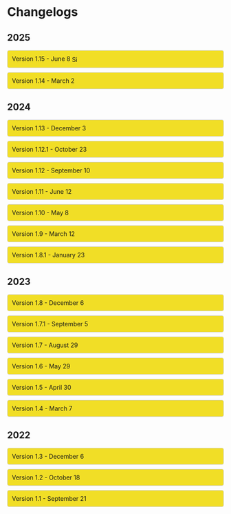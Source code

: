 <h1 class="top-header">Changelogs</h1>

<h2 class="year-header">2025</h2>

<div class="collapsible-box">
  <div class="collapsible-header">
    <span>Version 1.15 - June 8 <img src="https://cdn.discordapp.com/emojis/1345421034593058886.webp?size=4096&quality=lossless" alt="Siege X" style="width:1.2em; height:1.2em; vertical-align:middle; margin-right:0.3em;"></span>
    <span class="arrow"><i class="fas fa-chevron-right"></i></span>
  </div>
  <div class="collapsible-content">
    <strong>⚡ Operation Daybreak</strong>
    <p><em>“Challenge Clash and you're in for a lot of trouble”</em><br>
      Operation Daybreak heralds many things, but chief among them is a celebration of years of successful operations and the courage to follow through as we enter into Siege X!
      Following in step is <a href="https://www.ubisoft.com/en-us/game/rainbow-six/siege/game-info/operators/" target="_blank" rel="noopener noreferrer"><strong>Clash</strong></a>,
      brimming with new energy and a powerful improvement to her gear.
    </p>
    <p>🔧 Available in the <code>/season</code> command alongside new features.</p>
    <strong>✨ Features</strong>
    <ul>
      <li>👀 Updated the <code>/roadmap</code> to showcase all changes Ubisoft announced for the year</li>
      <li>🪚 Changed the look of the <code>/gadget</code> command</li>
      <li>🗺️ Maps that received a modernization as part of Siege X are marked as such in the <code>/map</code> command</li>
      <li>🛰️ Reworked the <code>/status</code> command with a new design and separate sections for old-gen consoles</li>
      <li>🤔 Added new polls and hot takes</li>
      <li>💬 Camera will now use a random Siege quote as its status, updated every hour</li>
    </ul>
    <strong>🌐 Website</strong>
    <p>
      This companion website has been updated with a sleek list of past changelogs, an overhauled Features page and <em>big</em> buttons to add it to your server.
    </p>
    <strong>🐞 Fixes</strong>
    <ul>
      <li>🔤 Fixed a few grammatical, formatting and various interface issues</li>
      <li>🔦 Several icons have been updated to resolve issues with light themes</li>
    </ul>
  </div>
</div>


<div class="collapsible-box">
  <div class="collapsible-header">
    <span>Version 1.14 - March 2</span>
    <span class="arrow"><i class="fas fa-chevron-right"></i></span>
  </div>
  <div class="collapsible-content">
    <strong>🚪 Operation Prep Phase</strong>
    <p><em>Pushing forward? Falling back? There's only one way to find out.</em><br>
      The immediate crisis is passed, but danger looms and shadows hide adversaries best tackled with Operation Prep Phase. With a need for additional allies, new Operator <a href="https://www.ubisoft.com/en-us/game/rainbow-six/siege/game-info/operators/rauora" target="_blank" rel="noopener noreferrer"><strong>Rauora</strong></a> arrives to inject fresh vitality and perspective to team Rainbow with her D.O.M. (Deployable Omnilink Mesh) Panel Launcher.</p>
    <p>🔧 Available in the <code>/season</code> command alongside new features.</p>
    <strong>✨ Features</strong>
    <ul>
      <li>🗺️ Added the <code>/roadmap</code> command that showcases what Ubisoft has planned for the year, with more details coming on March 13</li>
      <li>😄 Camera now uses Discord's application-emoji feature, no longer requiring the Use External Emoji permission</li>
    </ul>
    <p>More details will be added to the <code>/roadmap</code> command when Ubisoft releases more info about Year 10, likely during the Siege X Showcase event!</p>
    <strong>🐞 Fixes</strong>
    <ul>
      <li>🆎 Fixed a few grammatical and formatting errors</li>
    </ul>
  </div>
</div>

<h2 class="year-header">2024</h2>

<div class="collapsible-box">
  <div class="collapsible-header">
    <span>Version 1.13 - December 3</span>
    <span class="arrow"><i class="fas fa-chevron-right"></i></span>
  </div>
  <div class="collapsible-content">
    <strong>🛡️ Operation Collision Point</strong>
    <p><em>Prepare to break through.</em><br>
      The onset of Operation Collision Point brings conflict to dangerous new heights. Old ways of working are challenged and found wanting. <a href="https://www.ubisoft.com/en-us/game/rainbow-six/siege/game-info/operators/blackbeard" target="_blank" rel="noopener noreferrer"><strong>Blackbeard</strong></a> pushes past his old limitations and reinforces himself with the new H.U.L.L. Adaptive Shield.</p>
    <p>🔧 Now available in the <code>/season</code> command alongside balancing changes and new features.</p>
    <strong>🐞 Fixes</strong>
    <ul>
      <li>Various formatting fixes</li>
      <li>Small bugs have been squashed</li>
    </ul>
  </div>
</div>


<div class="collapsible-box">
  <div class="collapsible-header">
    <span>Version 1.12.1 - October 23</span>
    <span class="arrow"><i class="fas fa-chevron-right"></i></span>
  </div>
  <div class="collapsible-content">
    <p>This update includes small features and various changes, including the recent midseason balancing patch announced by Ubisoft yesterday: <a href="https://www.ubisoft.com/game/rainbow-six/siege/news-updates/5AEJqynHKz8fcbB7lUVSF8" target="_blank" rel="noopener noreferrer">patch notes</a> and <a href="https://rainbow6.com/designersnotes/y9s3_3" target="_blank" rel="noopener noreferrer">designer notes</a> are available at the links above!</p>
    <strong>📦 Features</strong>
    <ul>
      <li>⚖️ Balancing changes to Zofia, Zero, Mozzie and Kali are now reflected in the bot</li>
      <li>👋 Improved the message sent when the bot joins a new server with a button listing popular commands to try</li>
      <li>🗺️ Map blueprints have been significantly cropped to focus on actual layout instead of surroundings</li>
      <li>🧐 Improved the blueprint viewer with a legend</li>
      <li>🏰 Removed a broken first floor blueprint for Villa</li>
      <li>📙 Fixed various grammatical, punctuation, spacing, and syntax issues</li>
      <li>📁 Re-added the 'zip download' option for map blueprints, now linking to Ubisoft's site</li>
      <li>🖌️ Redesigned the Lore section with emojis instead of dynamic sentences</li>
      <li>📜 Improved the Tips section look with bullet points and a counter</li>
    </ul>
  </div>
</div>


<div class="collapsible-box">
  <div class="collapsible-header">
    <span>Version 1.12 - September 10</span>
    <span class="arrow"><i class="fas fa-chevron-right"></i></span>
  </div>
  <div class="collapsible-content">
    <strong>⚔️ Operation Twin Shells</strong>
    <p><em>I was an apex killer, fueled by instinct and adrenaline. Times change, though. And so have I. Now, I'm twice as dangerous.</em></p>
    <p>Veteran operator <a href="https://www.ubisoft.com/en-us/game/rainbow-six/siege/game-info/operators/skopos" target="_blank" rel="noopener noreferrer"><strong>Skopós</strong></a> returns to active duty with the brand-new Version 10-Pantheon Shells, two remote-controlled shells she switches between to provide offensive or defensive support.</p>
    <p>🛠️ Now available in the <code>/season</code> command alongside balancing changes and new features.</p>
    <strong>📦 Features</strong>
    <ul>
      <li>🔍 Added <code>/search</code>, a command to search all season changelogs for specific queries.</li>
      <li>💭 Added <code>/poll</code>, a new way to start a randomized Siege-related conversation poll.</li>
      <li>💵 Seasonal operator price decreases are now shown and explained more clearly under the "Changes" button when looking up a season.</li>
      <li>👮 Slightly redesigned the <code>/operator</code> command's buttons; the Tips button only shows if tips exist.</li>
      <li>📕 Added Operator Specialties to the Strategies tab of operators (introduced in Op. Commanding Force, Y8S1).</li>
      <li>🤔 Added <code>/is-siege-realistic</code> command.</li>
    </ul>
    <strong>🔒 Privacy</strong>
    <ul>
      <li>🪵 Camera's usage logs now include more detailed command option info for better debugging. The <a href="https://suspense.is-a.dev/#/camera/legal/privacy-policy.md" target="_blank" rel="noopener noreferrer">privacy policy</a> has been updated accordingly.</li>
    </ul>
    <strong>🐞 Fixes</strong>
    <ul>
      <li>Fixed bot not responding to the gadget command when looking up the Gonne-6.</li>
      <li>Fixed operators without a squad still linking to the squads webpage in Lore.</li>
      <li>Removed placeholder strings in Op. New Blood's balancing section.</li>
    </ul>
  </div>
</div>


<div class="collapsible-box">
  <div class="collapsible-header">
    <span>Version 1.11 - June 12</span>
    <span class="arrow"><i class="fas fa-chevron-right"></i></span>
  </div>
  <div class="collapsible-content">
    <strong>⚔️ Operation New Blood</strong>
    <p><em>“This is what we've been training for; there is no angle we can't cover. We are Rainbow, reporting for duty.”</em></p>
    <p>Introducing the first Operator Remaster of the year, and who better to inaugurate this event than the iconic Recruit. Meet <a href="https://www.ubisoft.com/en-us/game/rainbow-six/siege/game-info/operators/striker" target="_blank" rel="noopener noreferrer"><strong>Striker</strong></a>, the attacker recruit, and <a href="https://www.ubisoft.com/en-us/game/rainbow-six/siege/game-info/operators/sentry" target="_blank" rel="noopener noreferrer"><strong>Sentry</strong></a>, the defender recruit, who will now be playable in all modes.</p>
    <p>🛠️ Now available in the <code>/season</code> command alongside balancing changes and new features.</p>
    <strong>📦 Features</strong>
    <ul>
      <li>🎉 Enhanced the <code>/custom</code> command with a new look, more developed twists, and added the map thumbnail to the embed.</li>
      <li>🗺️ The <code>/map</code> command now displays all modes a map is available in, including training and arcade modes.</li>
      <li>💬 Updated the feedback system flow for a smoother experience.</li>
      <li>🥺 Added the <code>/legacy</code> command which displays fun facts about what old Siege was like.</li>
      <li>✨ Updated the design of the <code>/operator</code> command: weapon loadout combined into one field, secondary gadgets organized for a cleaner look.</li>
      <li>🛡️ New icons for secondary gadgets.</li>
    </ul>
  </div>
</div>


<div class="collapsible-box">
  <div class="collapsible-header">
    <span>Version 1.10 - May 8</span>
    <span class="arrow"><i class="fas fa-chevron-right"></i></span>
  </div>
  <div class="collapsible-content">
    <strong>🐞 Bugs</strong>
    <ul>
      <li>Fixed a bug where the operator pricing was incorrect in some situations (thanks @manny1_.)</li>
      <li>Counters and synergies without explanations no longer link to the operator page to reduce character limit errors.</li>
      <li>Giving a nonexistent map name now properly responds with an error message.</li>
    </ul>
    <strong>ℹ️ Changes</strong>
    <ul>
      <li>🏴‍☠️ Fixed incorrect squad name on Blackbeard's Lore section.</li>
      <li>🏠 Marked the Lair map as bannable in Ranked.</li>
      <li>😳 Added default emojis to generic counters such as "cooperation" and "weapons".</li>
      <li>🌶️ Added more hot takes.</li>
    </ul>
  </div>
</div>


<div class="collapsible-box">
  <div class="collapsible-header">
    <span>Version 1.9 - March 12</span>
    <span class="arrow"><i class="fas fa-chevron-right"></i></span>
  </div>
  <div class="collapsible-content">
    <strong>Operation Deadly Omen</strong>
    <ul>
      <li>💀 <em>“I was there when Rainbow began. I’ll be there when it ends.”</em></li>
      <li>Track down your enemies with <a href="https://www.ubisoft.com/en-us/game/rainbow-six/siege/game-info/operators/deimos" target="_blank" rel="noopener noreferrer"><strong>Deimos</strong></a> and his DeathMARK gadget, a flying probe revealing both a designated target and Deimos’ location until eliminated.</li>
      <li>🔧 Available in the <code>/season</code> command alongside balancing changes and new features</li>
    </ul>
    <strong>Features</strong>
    <ul>
      <li>❓ Added the <code>/random</code> command that accepts a side option and suggests an operator. You can reroll as many times as you want.</li>
      <li>🎯 Added the <code>/attachments</code> command describing what each attachment does, including Deadly Omen’s scope rework.</li>
      <li>🗃️ Updated the bot’s dataset including new maps in Quick Match, Versus AI and Map Training</li>
      <li>📙 Added a few new operator explanations</li>
    </ul>
    <strong>Fixes</strong>
    <ul>
      <li>No more redacted data in Nokk’s Lore in the <code>/operator</code> command; replaced with a mysterious sentence.</li>
      <li>Smoke no longer has the shield listed as an option.</li>
      <li>Fixed some grammatical errors and character limit issues.</li>
    </ul>
    <p>🤗 If you have remarks or suggestions, use the <code>/feedback</code> command! Camera is still small, so any support is appreciated - leaving a review or upvote at <a href="https://wumpus.store/bot/594528267898454027" target="_blank" rel="noopener noreferrer">Wumpus Store</a> or <a href="https://top.gg/bot/594528267898454027" target="_blank" rel="noopener noreferrer">Top.gg</a> ✨</p>
  </div>
</div>


<div class="collapsible-box">
  <div class="collapsible-header">
    <span>Version 1.8.1 - January 23</span>
    <span class="arrow"><i class="fas fa-chevron-right"></i></span>
  </div>
  <div class="collapsible-content">
    <ul>
      <li>Some changes were made regarding the recent <a href="https://rainbow6.com/patchnotes/y8s4_2" target="_blank" rel="noopener noreferrer">midseason changes</a>.</li>
      <li>Added synergy and counter explanations for Solis</li>
      <li>Added the name of the current game patch that Camera supports to the <code>/about</code> command</li>
    </ul>
  </div>
</div>


<h2 class="year-header">2023</h2>

<div class="collapsible-box">
  <div class="collapsible-header">
    <span>Version 1.8 - December 6</span>
    <span class="arrow"><i class="fas fa-chevron-right"></i></span>
  </div>
  <div class="collapsible-content">
    <strong>❄️ Operation Deep Freeze</strong>
    <ul>
      <li>🧊 Experience the new Zoto Canister, <a href="https://www.ubisoft.com/en-us/game/rainbow-six/siege/game-info/operators/tubarao" target="_blank" rel="noopener noreferrer"><strong>Tubarão</strong></a>'s throwable device that slows enemies and pauses gadgets</li>
      <li>🗺️ New map: Lair - available in all playlists and based on Deimos' center of operations</li>
      <li>🔧 Included in the <code>/season</code> command alongside balancing changes and features</li>
    </ul>
    <strong>Redesigned <code>/operator</code> Command</strong>
    <ul>
      <li>All operator data is now split into four sections:</li>
      <ul>
        <li><strong>Profile</strong>: Description, loadout, gadget info, and prices (now includes credits!)</li>
        <li><strong>Strategies</strong>: Counters, synergies, and explanations</li>
        <li><strong>Tips</strong>: Quick gameplay tips</li>
        <li><strong>Lore</strong>: Character bio, size, weight, squad, etc.</li>
      </ul>
      <li><em>Note: Strategy explanations will be added to all operators over time</em></li>
    </ul>
    <strong>📦 Other Changes</strong>
    <ul>
      <li>🟢 Added the new <code>/status</code> command to view live game server status</li>
      <li>✨ New content will now display a sparkle icon after release</li>
      <li>💄 Redesigned the <code>/about</code> command with custom icons</li>
    </ul>
    <p><strong>☕ One more thing…</strong> If you enjoy using Camera, consider supporting its development on <a href="https://ko-fi.com/cameraiswatching" target="_blank" rel="noopener noreferrer">Ko-fi</a>. Your support means a lot and helps shape the future of the project!</p>
    </div>
</div>


<div class="collapsible-box">
  <div class="collapsible-header">
    <span>Version 1.7.1 - September 5</span>
    <span class="arrow"><i class="fas fa-chevron-right"></i></span>
  </div>
  <div class="collapsible-content">
    <strong>📦 Features & Fixes</strong>
    <ul>
      <li>🏷️ Various changes to the <code>/about</code> command:
        <ul>
          <li>It is now called <code>/about</code> instead of <code>/info</code></li>
          <li>Small visual tweaks were made to the command output</li>
          <li>Added a new "Changelog" button which posts the latest changelog</li>
        </ul>
      </li>
      <li>🐞 Fixed a bug caused by a malformed hyperlink in the <code>/season</code> command</li>
      <li>📉 Seasonal operator price changes are now listed under the "Changes" button in the same command</li>
      <li>🖊️ Updated the invite link to request the "Add Reactions" permission for the <code>/hot-take</code> command</li>
      <li>🛳️ Fixed a bunch of grammatical errors</li>
    </ul>
  </div>
</div>


<div class="collapsible-box">
  <div class="collapsible-header">
    <span>Version 1.7 - August 29</span>
    <span class="arrow"><i class="fas fa-chevron-right"></i></span>
  </div>
  <div class="collapsible-content">
    <strong>📦 Features</strong>
    <ul>
      <li>💥 Added Siege's latest season, Operation Heavy Mettle, to the <code>/season</code> command</li>
      <li>🐏 Added Ram to the <code>/operator</code> command</li>
      <li>🌶️ Added the new <code>/hot-take</code> command, which sends a random hot-take related to the game to spark up conversations! Additionally, if the bot is able to, it'll add opinion reactions to the message for improved visuals.</li>
      <li>🛡️ References to the Unranked playlist have been replaced with the new Standard playlist</li>
    </ul>
    </p>
  </div>
</div>



<div class="collapsible-box">
  <div class="collapsible-header">
    <span>Version 1.6 - May 29</span>
    <span class="arrow"><i class="fas fa-chevron-right"></i></span>
  </div>
  <div class="collapsible-content">
    <strong>📦 Features</strong>
    <ul>
      <li>⚡ Replaced autocomplete in certain commands with direct choices for even faster use</li>
      <li>📔 Added new and revised funfacts</li>
      <li>🗓️ Added the year to changelog headers on this website</li>
    </ul>
    <p>This update also includes changes related to Siege's new season, Operation Dread Factor, including:</p>
    <ul>
      <li>🛡️ New defense operator: Fenrir and his F-NATT Dread Mine</li>
      <li>👀 New secondary gadget: Observation Blocker</li>
      <li>🛖 Blueprints for the reworked Consulate are not yet included since Ubisoft's website does not appear to be up to date at the moment</li>
    </ul>
  </div>
</div>

<div class="collapsible-box">
  <div class="collapsible-header">
    <span>Version 1.5 - April 30</span>
    <span class="arrow"><i class="fas fa-chevron-right"></i></span>
  </div>
  <div class="collapsible-content">
    <strong>📦 Features</strong>
    <ul>
      <li>Replaced autocomplete in <code>/links</code> in favor of choices - which is faster)</li>
      <li>Added the official Twitch channel to <code>/links</code></li>
    </ul>
    <p>This update mostly contains bug fixes and internal improvements.</p>
  </div>
</div>

<div class="collapsible-box">
  <div class="collapsible-header">
    <span>Version 1.4 - March 7</span>
    <span class="arrow"><i class="fas fa-chevron-right"></i></span>
  </div>
  <div class="collapsible-content">
    <strong>📦 Features</strong>
    <ul>
      <li>🇧🇷 Added support for Y8S1 with the new brazilian operator Brava and her Kludge Drone</li>
      <li>⌛ Added the <code>/season</code> command to lookup past seasons and view what they've brought to the game</li>
      <li>💬 Added the <code>/feedback</code> command that supports replies with DMs</li>
      <li>👟 Increased autocomplete results from 10 to 25 and slightly improved speed</li>
    </ul>
    <strong>🛠️ Fixes</strong>
    <ul>
      <li>Added missing synergies and counters to various operators</li>
      <li>Updated the list of operators carrying many gadgets, visibke in the <code>/gadget</code> command)</li>
      <li>Fixed wrong links in many embeds and in the <code>/links</code> command</li>
      <li>Added and adjusted some funfact wordings</li>
      <li>Dates will slowly be turned into normal words rather than markdown timestamps</li>
    </ul>
  </div>
</div>

<h2 class="year-header">2022</h2>

<div class="collapsible-box">
  <div class="collapsible-header">
    <span>Version 1.3 - December 6</span>
    <span class="arrow"><i class="fas fa-chevron-right"></i></span>
  </div>
  <div class="collapsible-content">
    <strong>📦 Features</strong>
    <p>Added Y7S4 elements, which include - but are not limited to):</p>
    <ul>
      <li><strong>Solis</strong>, the new Colombian operator and her SPEC-IO Electro-Sensor</li>
      <li><strong>Nighthaven Labs</strong>, the new map set in Singapore</li>
      <li>Changes to Health and Speed for several operators</li>
      <li>Renown price change traditionally decreased by 5,000 for some operators</li>
    </ul>
  </div>
</div>

<div class="collapsible-box">
  <div class="collapsible-header">
    <span>Version 1.2 - October 18</span>
    <span class="arrow"><i class="fas fa-chevron-right"></i></span>
  </div>
  <div class="collapsible-content">
    <strong>📦 Features</strong>
    <ul>
      <li>Added new funfacts and corrected some of them</li>
      <li>Updated operator descriptions for Doc, Dokkaebi and Rook</li>
      <li>Changes related to the Y7S3.3 mid-season balancing update</li>
      <li>Added operator price in renown to the <code>/operator</code> command</li>
      <li>Funfacts no longer use embeds and are now ephemeral</li>
    </ul>
    <strong>🐛 Bug Fixes</strong>
    <ul>
      <li>Fixed a bug where the url button on the <code>/info</code> command led to a 404</li>
      <li>The Emerald Plains map is no longer in the Newcomer playlist</li>
    </ul>
  </div>
</div>

<div class="collapsible-box">
  <div class="collapsible-header">
    <span>Version 1.1 - September 21</span>
    <span class="arrow"><i class="fas fa-chevron-right"></i></span>
  </div>
  <div class="collapsible-content">
    <strong>🐛 Bug Fixes</strong>
    <ul>
      <li>Links to zip files of blueprints for recent maps were incorrect</li>
      <li>Incorrect command count was displayed on <code>/ping</code></li>
    </ul>
    <strong>:package: Features</strong>
    <ul>
      <li>Added a new welcome message when the bot joins a server</li>
      <li>Added Vigil as a counter of Grim</li>
      <li>Added reminder about slash commands when the bot is mentioned</li>
    </ul>
  </div>
</div>

<style>
  .collapsible-box {
    border: 1px solid #ccc;
    margin: 10px 0;
    border-radius: 4px;
    overflow: hidden;
  }
  .collapsible-header {
    background: #F1DE26;
    padding: 10px;
    cursor: pointer;
    display: flex;
    justify-content: space-between;
    align-items: center;
  }
  .collapsible-header:hover {
    background: #f1de26;
    color:#000000;
  }
  .arrow {
    transition: transform 0.3s ease;
    display: inline-block;
  }
  .arrow.open {
    transform: rotate(90deg);
  }
  .collapsible-content {
    display: none;
    padding: 10px;
    background: #fff;
  }

  .toggle-btn {
  background-color: #5865F2; /* Discord blurple */
  color: white;
  padding: 8px 14px;
  margin: 5px;
  border: none;
  border-radius: 6px;
  cursor: pointer;
  font-weight: 600;
  transition: background-color 0.2s ease;
}

.toggle-btn:hover {
  background-color: #4752C4;
}

</style>

<script>
  document.addEventListener('DOMContentLoaded', - ) => {

    document.querySelectorAll('.collapsible-header').forEach(header => {
      header.addEventListener('click', - ) => {
        const content = header.nextElementSibling
        const arrow = header.querySelector('.arrow')
        const isOpen = content.style.display === 'block'
        content.style.display = isOpen ? 'none' : 'block'
        arrow.classList.toggle('open', !isOpen)
      })
    })
  })
</script>